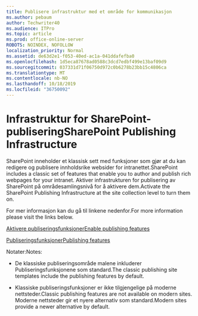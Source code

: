 ```yaml
---
title: Publisere infrastruktur med et område for kommunikasjon
ms.author: pebaum
author: Techwriter40
ms.audience: ITPro
ms.topic: article
ms.prod: office-online-server
ROBOTS: NOINDEX, NOFOLLOW
localization_priority: Normal
ms.assetid: de63d2e1-f053-40ed-ac1a-041ddafefba0
ms.openlocfilehash: 1d5eca87678ad0588c3dcd7edbf499e13baf09d9
ms.sourcegitcommit: 037331d71f06750d972c0b6278b23bb15c4806ca
ms.translationtype: MT
ms.contentlocale: nb-NO
ms.lasthandoff: 10/18/2019
ms.locfileid: "36750092"
---
```

# <a name="sharepoint-publishing-infrastructure"></a><span data-ttu-id="f3af5-102">Infrastruktur for SharePoint-publisering</span><span class="sxs-lookup"><span data-stu-id="f3af5-102">SharePoint Publishing Infrastructure</span></span>


<span data-ttu-id="f3af5-103">SharePoint inneholder et klassisk sett med funksjoner som gjør at du kan redigere og publisere innholdsrike websider for intranettet.</span><span class="sxs-lookup"><span data-stu-id="f3af5-103">SharePoint includes a classic set of features that enable you to author and publish rich webpages for your intranet.</span></span> <span data-ttu-id="f3af5-104">Aktiver infrastrukturen for publisering av SharePoint på områdesamlingsnivå for å aktivere dem.</span><span class="sxs-lookup"><span data-stu-id="f3af5-104">Activate the SharePoint Publishing Infrastructure at the site collection level to turn them on.</span></span>

<span data-ttu-id="f3af5-105">For mer informasjon kan du gå til linkene nedenfor.</span><span class="sxs-lookup"><span data-stu-id="f3af5-105">For more information please visit the links below.</span></span>

[<span data-ttu-id="f3af5-106">Aktivere publiseringsfunksjoner</span><span class="sxs-lookup"><span data-stu-id="f3af5-106">Enable publishing features</span></span>](https://support.office.com/article/Enable-publishing-features-479677A6-8B33-4AC7-907D-071C1C7E4518)

[<span data-ttu-id="f3af5-107">Publiseringsfunksjoner</span><span class="sxs-lookup"><span data-stu-id="f3af5-107">Publishing features</span></span>](https://support.office.com/article/Features-enabled-in-a-SharePoint-Online-publishing-site-3AB3810C-3C2C-4361-9D0E-0CBE666EA0B0?wt.mc_id=O365_Portal_MMaven#__toc336865553)

<span data-ttu-id="f3af5-108">Notater:</span><span class="sxs-lookup"><span data-stu-id="f3af5-108">Notes:</span></span>

- <span data-ttu-id="f3af5-109">De klassiske publiseringsområde malene inkluderer Publiseringsfunksjonene som standard.</span><span class="sxs-lookup"><span data-stu-id="f3af5-109">The classic publishing site templates include the publishing features by default.</span></span>

- <span data-ttu-id="f3af5-110">Klassiske publiseringsfunksjoner er ikke tilgjengelige på moderne nettsteder.</span><span class="sxs-lookup"><span data-stu-id="f3af5-110">Classic publishing features are not available on modern sites.</span></span> <span data-ttu-id="f3af5-111">Moderne nettsteder gir et nyere alternativ som standard.</span><span class="sxs-lookup"><span data-stu-id="f3af5-111">Modern sites provide a newer alternative by default.</span></span>

